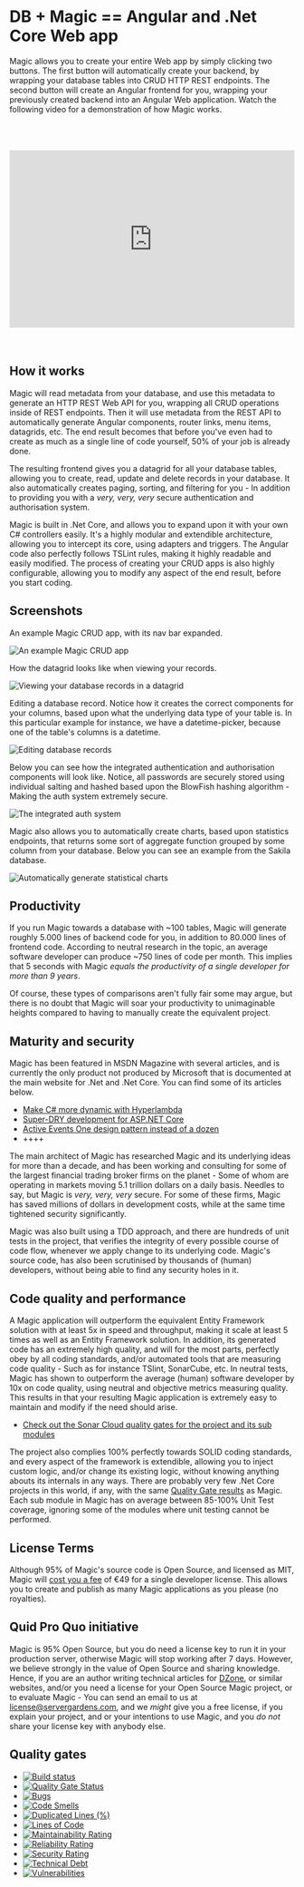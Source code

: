 # DB + Magic == Angular and .Net Core Web app

Magic allows you to create your entire Web app by simply clicking two buttons. The first button will
automatically create your backend, by wrapping your database tables into CRUD HTTP REST endpoints. The
second button will create an Angular frontend for you, wrapping your previously created backend
into an Angular Web application. Watch the following video for a demonstration of how Magic works.

<div style="position:relative; padding-bottom:56.25%; padding-top:30px; height:0; overflow:hidden;margin-top:4rem;margin-bottom:4rem;">
<iframe width="560" height="315" style="position:absolute; top:0; left:0; width:100%; height:100%;" src="https://www.youtube.com/embed/8xO9H-2Fejc" frameborder="0" allow="accelerometer; autoplay; encrypted-media; gyroscope; picture-in-picture" allowfullscreen></iframe>
</div>

## How it works

Magic will read metadata from your database, and use this metadata to generate an HTTP REST Web
API for you, wrapping all CRUD operations inside of REST endpoints. Then it will use metadata from
the REST API to automatically generate Angular components, router links, menu items, datagrids, etc.
The end result becomes that before you've even had to create as much as a single line of code 
yourself, 50% of your job is already done.

The resulting frontend gives you a datagrid for all your database tables, allowing you
to create, read, update and delete records in your database. It also automatically creates paging,
sorting, and filtering for you - In addition to providing you with a _very, very, very_ secure
authentication and authorisation system.

Magic is built in .Net Core, and allows you to expand upon it with your own C# controllers easily.
It's a highly modular and extendible architecture, allowing you to intercept its core, using adapters
and triggers. The Angular code also perfectly follows TSLint rules, making it highly readable and
easily modified. The process of creating your CRUD apps is also highly configurable, allowing you
to modify any aspect of the end result, before you start coding.

## Screenshots

An example Magic CRUD app, with its nav bar expanded.

![An example Magic CRUD app](https://servergardens.files.wordpress.com/2020/01/magic-crud-1.png)

How the datagrid looks like when viewing your records.

![Viewing your database records in a datagrid](https://servergardens.files.wordpress.com/2020/01/magic-datagrid.png)

Editing a database record. Notice how it creates the correct components for your columns, based upon
what the underlying data type of your table is. In this particular example for instance, we have a
datetime-picker, because one of the table's columns is a datetime.

![Editing database records](https://servergardens.files.wordpress.com/2020/01/editing.png)

Below you can see how the integrated authentication and authorisation components will look like.
Notice, all passwords are securely stored using individual salting and hashed based upon the BlowFish
hashing algorithm - Making the auth system extremely secure.

![The integrated auth system](https://servergardens.files.wordpress.com/2020/01/auth.png)

Magic also allows you to automatically create charts, based upon statistics endpoints, that returns
some sort of aggregate function grouped by some column from your database. Below you can see an example
from the Sakila database.

![Automatically generate statistical charts](https://servergardens.files.wordpress.com/2020/02/statistics-magic-sample.png)

## Productivity

If you run Magic towards a database with ~100 tables, Magic will generate roughly 5.000 lines of backend
code for you, in addition to 80.000 lines of frontend code. According to neutral research in
the topic, an average software developer can produce ~750 lines of code per month. This implies that
5 seconds with Magic _equals the productivity of a single developer for more than 9 years_.

Of course, these types of comparisons aren't fully fair some may argue, but there is no doubt that
Magic will soar your productivity to unimaginable heights compared to having to manually create
the equivalent project.

## Maturity and security

Magic has been featured in MSDN Magazine with several articles, and is currently the only product
not produced by Microsoft that is documented at the main website for .Net and .Net Core. You can
find some of its articles below.

* [Make C# more dynamic with Hyperlambda](https://docs.microsoft.com/en-us/archive/msdn-magazine/2017/june/csharp-make-csharp-more-dynamic-with-hyperlambda)
* [Super-DRY development for ASP.NET Core](https://docs.microsoft.com/en-us/archive/msdn-magazine/2019/june/patterns-and-practices-super-dry-development-for-asp-net-core)
* [Active Events One design pattern instead of a dozen](https://docs.microsoft.com/en-us/archive/msdn-magazine/2017/march/patterns-active-events-one-design-pattern-instead-of-a-dozen)
* ++++

The main architect of Magic has researched Magic and its underlying ideas for more than a decade, and
has been working and consulting for some of the largest financial trading broker firms on the planet - Some of whom
are operating in markets moving 5.1 trillion dollars on a daily basis. Needles to say, but Magic is
_very, very, very_ secure. For some of these firms, Magic has saved millions of dollars
in development costs, while at the same time tightened security significantly.

Magic was also built using a TDD approach, and there are hundreds of unit tests in the project, that
verifies the integrity of every possible course of code flow, whenever we apply change to its underlying
code. Magic's source code, has also been scrutinised by thousands of (human) developers, without being able
to find any security holes in it.

## Code quality and performance

A Magic application will outperform the equivalent Entity Framework solution with at least 5x in speed
and throughput, making it scale at least 5 times as well as an Entity Framework solution. In addition,
its generated code has an extremely high quality, and will for the most parts, perfectly obey by all
coding standards, and/or automated tools that are measuring code quality - Such as for instance TSlint,
SonarCube, etc. In neutral tests, Magic has shown to outperform the average (human) software developer by 10x
on code quality, using neutral and objective metrics measuring quality. This results in that your
resulting Magic application is extremely easy to maintain and modify if the need should arise.

* [Check out the Sonar Cloud quality gates for the project and its sub modules](https://sonarcloud.io/organizations/polterguy/projects?sort=-name)

The project also complies 100% perfectly towards SOLID coding standards, and every aspect of the framework
is extendible, allowing you to inject custom logic, and/or change its existing logic, without knowing
anything abouts its internals in any ways. There are probably very few .Net Core projects in this world,
if any, with the same [Quality Gate results](https://sonarcloud.io/organizations/polterguy/projects?sort=-name)
as Magic. Each sub module in Magic has on average between 85-100% Unit Test coverage, ignoring some of the
modules where unit testing cannot be performed.

## License Terms

Although 95% of Magic's source code is Open Source, and licensed as MIT, Magic will
[cost you a fee](https://servergardens.com/buy/) of €49 for a single developer license. This allows you to
create and publish as many Magic applications as you please (no royalties).

## Quid Pro Quo initiative

Magic is 95% Open Source, but you do need a license key to run it in your production server, otherwise
Magic will stop working after 7 days. However, we believe strongly in the value of Open Source and
sharing knowledge. Hence, if you are an author writing technical articles for [DZone](https://dzone.com),
or similar websites, and/or you need a license for your Open Source Magic project, or to evaluate Magic -
You can send an email to us at license@servergardens.com, and we _might_ give you a free license, if you
explain your project, and or your intentions to use Magic, and you _do not_ share your license key with
anybody else.

## Quality gates

- [![Build status](https://travis-ci.com/polterguy/magic.svg?master)](https://travis-ci.com/polterguy/magic)
- [![Quality Gate Status](https://sonarcloud.io/api/project_badges/measure?project=polterguy_magic&metric=alert_status)](https://sonarcloud.io/dashboard?id=polterguy_magic)
- [![Bugs](https://sonarcloud.io/api/project_badges/measure?project=polterguy_magic&metric=bugs)](https://sonarcloud.io/dashboard?id=polterguy_magic)
- [![Code Smells](https://sonarcloud.io/api/project_badges/measure?project=polterguy_magic&metric=code_smells)](https://sonarcloud.io/dashboard?id=polterguy_magic)
- [![Duplicated Lines (%)](https://sonarcloud.io/api/project_badges/measure?project=polterguy_magic&metric=duplicated_lines_density)](https://sonarcloud.io/dashboard?id=polterguy_magic)
- [![Lines of Code](https://sonarcloud.io/api/project_badges/measure?project=polterguy_magic&metric=ncloc)](https://sonarcloud.io/dashboard?id=polterguy_magic)
- [![Maintainability Rating](https://sonarcloud.io/api/project_badges/measure?project=polterguy_magic&metric=sqale_rating)](https://sonarcloud.io/dashboard?id=polterguy_magic)
- [![Reliability Rating](https://sonarcloud.io/api/project_badges/measure?project=polterguy_magic&metric=reliability_rating)](https://sonarcloud.io/dashboard?id=polterguy_magic)
- [![Security Rating](https://sonarcloud.io/api/project_badges/measure?project=polterguy_magic&metric=security_rating)](https://sonarcloud.io/dashboard?id=polterguy_magic)
- [![Technical Debt](https://sonarcloud.io/api/project_badges/measure?project=polterguy_magic&metric=sqale_index)](https://sonarcloud.io/dashboard?id=polterguy_magic)
- [![Vulnerabilities](https://sonarcloud.io/api/project_badges/measure?project=polterguy_magic&metric=vulnerabilities)](https://sonarcloud.io/dashboard?id=polterguy_magic)
